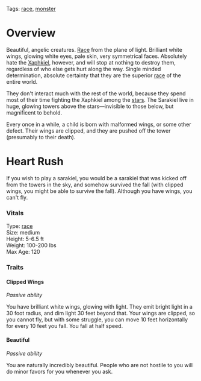 Tags: [race](Races), [monster](Monsters)

# Overview

Beautiful, angelic creatures. [Race](Races) from the plane of light. Brilliant white wings, glowing white eyes, pale skin, very symmetrical faces. Absolutely hate the [Xaphkiel](Xaphkiel), however, and will stop at nothing to destroy them, regardless of who else gets hurt along the way. Single minded determination, absolute certainty that they are the superior [race](Races) of the entire world. 

They don't interact much with the rest of the world, because they spend most of their time fighting the Xaphkiel among the [stars](Stars). The Sarakiel live in huge, glowing towers above the stars—invisible to those below, but magnificent to behold.

Every once in a while, a child is born with malformed wings, or some other defect. Their wings are clipped, and they are pushed off the tower (presumably to their death).

# Heart Rush

If you wish to play a sarakiel, you would be a sarakiel that was kicked off from the towers in the sky, and somehow survived the fall (with clipped wings, you might be able to survive the fall). Although you have wings, you can't fly.

### Vitals
Type: [race](Races)  
Size: medium  
Height: 5-6.5 ft  
Weight: 100-200 lbs  
Max Age: 120  

### Traits

#### Clipped Wings
*Passive ability*

You have brilliant white wings, glowing with light. They emit bright light in a 30 foot radius, and dim light 30 feet beyond that. Your wings are clipped, so you cannot fly, but with some struggle, you can move 10 feet horizontally for every 10 feet you fall. You fall at half speed.

#### Beautiful
*Passive ability*

You are naturally incredibly beautiful. People who are not hostile to you will do minor favors for you whenever you ask. 
